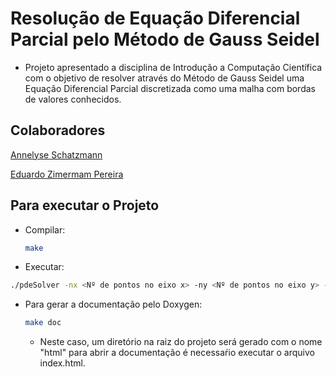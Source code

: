 # Resolução de Equação Diferencial Parcial pelo Método de Gauss Seidel

* Projeto apresentado a disciplina de Introdução a Computação Científica com o objetivo de resolver através do Método de Gauss Seidel uma Equação Diferencial Parcial discretizada como uma malha com bordas de valores conhecidos.

## Colaboradores

[Annelyse Schatzmann](https://github.com/Schatzmann)

[Eduardo Zimermam Pereira](https://github.com/EduardoZimermam)

## Para executar o Projeto

* Compilar:
  ```sh
  make
  ```

* Executar:
 ```sh
 ./pdeSolver -nx <Nº de pontos no eixo x> -ny <Nº de pontos no eixo y> -i <Nº de iterações máximas para Método de Gauss Seidel>
 ```

* Para gerar a documentação pelo Doxygen:
  ```sh
  make doc
  ```

  * Neste caso, um diretório na raiz do projeto será gerado com o nome "html" para abrir a documentação é necessaŕio executar o arquivo index.html.
